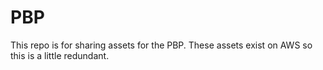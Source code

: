 # PBP
This repo is for sharing assets for the PBP. These assets exist on AWS so this is a little redundant.
